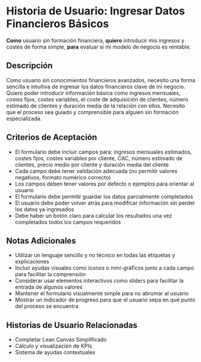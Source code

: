 # Historia de Usuario: Ingresar Datos Financieros Básicos

**Como** usuario sin formación financiera,
**quiero** introducir mis ingresos y costes de forma simple,
**para** evaluar si mi modelo de negocio es rentable.

## Descripción

Como usuario sin conocimientos financieros avanzados, necesito una forma sencilla e intuitiva de ingresar los datos financieros clave de mi negocio. Quiero poder introducir información básica como ingresos mensuales, costes fijos, costes variables, el coste de adquisición de clientes, número estimado de clientes y duración media de la relación con ellos. Necesito que el proceso sea guiado y comprensible para alguien sin formación especializada.

## Criterios de Aceptación

- El formulario debe incluir campos para: ingresos mensuales estimados, costes fijos, costes variables por cliente, CAC, número estimado de clientes, precio medio por cliente y duración media del cliente
- Cada campo debe tener validación adecuada (no permitir valores negativos, formato numérico correcto)
- Los campos deben tener valores por defecto o ejemplos para orientar al usuario
- El formulario debe permitir guardar los datos parcialmente completados
- El usuario debe poder volver atrás para modificar información sin perder los datos ya ingresados
- Debe haber un botón claro para calcular los resultados una vez completados todos los campos requeridos

## Notas Adicionales

- Utilizar un lenguaje sencillo y no técnico en todas las etiquetas y explicaciones
- Incluir ayudas visuales como iconos o mini-gráficos junto a cada campo para facilitar la comprensión
- Considerar usar elementos interactivos como sliders para facilitar la entrada de algunos valores
- Mantener el formulario visualmente simple para no abrumar al usuario
- Mostrar un indicador de progreso para que el usuario sepa en qué punto del proceso se encuentra

## Historias de Usuario Relacionadas

- Completar Lean Canvas Simplificado
- Cálculo y visualización de KPIs
- Sistema de ayudas contextuales
